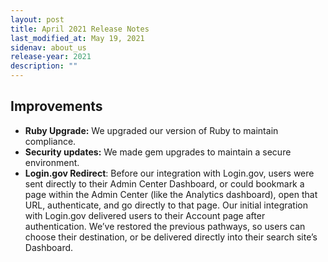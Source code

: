 ```yaml
---
layout: post
title: April 2021 Release Notes
last_modified_at: May 19, 2021
sidenav: about_us
release-year: 2021
description: ""
---
```

## Improvements

* **Ruby Upgrade:** We upgraded our version of Ruby to maintain compliance.
* **Security updates:** We made gem upgrades to maintain a secure environment.
* **Login.gov Redirect**: Before our integration with Login.gov, users were sent directly to their Admin Center Dashboard, or could bookmark a page within the Admin Center (like the Analytics dashboard), open that URL, authenticate, and go directly to that page. Our initial integration with Login.gov delivered users to their Account page after authentication. We’ve restored the previous pathways, so users can choose their destination, or be delivered directly into their search site’s Dashboard.